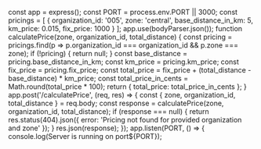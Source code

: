 const app = express();
const PORT = process.env.PORT || 3000;
const pricings = [
 { organization_id: '005', zone: 'central', base_distance_in_km: 5, km_price: 0.015, 
fix_price: 1000 }
];
app.use(bodyParser.json());
function calculatePrice(zone, organization_id, total_distance) {
 const pricing = pricings.find(p => p.organization_id === organization_id && p.zone === zone);
 if (!pricing) {
 return null; 
 }
 const base_distance = pricing.base_distance_in_km;
 const km_price = pricing.km_price;
 const fix_price = pricing.fix_price;
 const total_price = fix_price + (total_distance - base_distance) * km_price;
 const total_price_in_cents = Math.round(total_price * 100); 
 return { total_price: total_price_in_cents };
}
app.post('/calculatePrice', (req, res) => {
 const { zone, organization_id, total_distance } = req.body;
 const response = calculatePrice(zone, organization_id, total_distance);
 if (response === null) {
 return res.status(404).json({ error: 'Pricing not found for provided organization and zone' });
 }
 res.json(response);
});
app.listen(PORT, () => {
 console.log(Server is running on port${PORT});

<!---
Gokul9344/Gokul9344 is a ✨ special ✨ repository because its `README.md` (this file) appears on your GitHub profile.
You can click the Preview link to take a look at your changes.
--->
